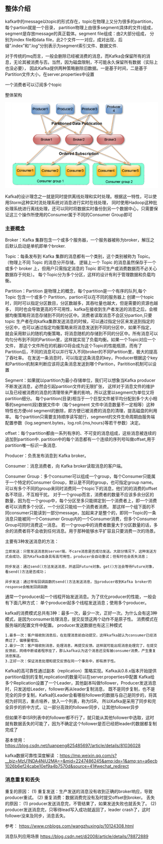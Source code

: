 ## 整体介绍

kafka中的message以topic的形式存在，topic在物理上又分为很多的partition，每个partion就是一个目录，
partition物理上由很多segment(具体的文件)组成，segment是存放message的真正载体。segment file组成：由2大部分组成，
分别为index file和data file，此2个文件一一对应，成对出现，后缀”.index”和“.log”分别表示为segment索引文件、数据文件.

对于传统的mq而言，一般会删除已经被消费的消息，而Kafka会保留所有的消息，无论其被消费与否。当然，因为磁盘限制，不可能永久保留所有数据（实际上也没必要），
因此Kafka提供两种策略删除旧数据。一是基于时间，二是基于Partition文件大小，在server.properties中设置

一个消费者可以订阅多个topic

整体架构

![](./KafkaStructure.png)

Kafka的设计理念之一就是同时提供离线处理和实时处理。根据这一特性，可以使用Storm这种实时流处理系统对消息进行实时在线处理，
同时使用Hadoop这种批处理系统进行离线处理，还可以同时将数据实时备份到另一个数据中心，只需要保证这三个操作所使用的Consumer属于不同的Consumer Group即可

### 主要概念

Broker：Kafka 集群包含一个或多个服务器，一个服务器被称为broker，解压之后默认启动是单机即单个broker.

Topic：每条发布到 Kafka 集群的消息都有一个类别，这个类别被称为 Topic。（物理上不同 Topic 的消息分开存储，
逻辑上一个 Topic 的消息虽然保存于一个或多个 broker 上，但用户只需指定消息的 Topic 即可生产或消费数据而不必关心数据存于何处）。
每个Topic分为多个分区，这样的设计有利于管理数据和负载均衡。

Partition：Partition 是物理上的概念，每个partition是一个有序的队列,每个 Topic 包含一个或多个 Partition，partion可以在不同的服务器上
创建一个topic时，同时可以指定分区数目，分区数越多，其吞吐量也越大，但是需要的资源也越多，
同时也会导致更高的不可用性，kafka在接收到生产者发送的消息之后，会根据均衡策略将消息存储到不同的分区中。消费者读取消息不会区分partion,只要topic
生产者在向kafka集群发送消息的时候，可以通过指定分区来发送到指定的分区中，也可以通过指定均衡策略来将消息发送到不同的分区中，如果不指定，
就会采用默认的随机均衡策略，将消息随机的存储到不同的分区中。所有消息可以均匀分布到不同的Partition里，这样就实现了负载均衡。如果一个Topic对应一个文件，
那这个文件所在的机器I/O将会成为这个Topic的性能瓶颈，而有了Partition后，不同的消息可以并行写入不同broker的不同Partition里，极大的提高了吞吐率。
在发送一条消息时，可以指定这条消息的key，Producer根据这个key和Partition机制来判断应该将这条消息发送到哪个Parition，Paritition机制可以设置

Segment：如果就以partition为最小存储单位，我们可以想象当Kafka producer不断发送消息，必然会引起partition文件的无限扩张，
这样对于消息文件的维护以及已经被消费的消息的清理带来严重的影响，所以这里以segment为单位又将partition细分。
每个partition(目录)相当于一个巨型文件被平均分配到多个大小相等的segment(段)数据文件中（每个segment
文件中消息数量不一定相等）这种特性也方便old segment的删除，即方便已被消费的消息的清理，提高磁盘的利用率。
每个partition只需要支持顺序读写就行，segment的文件生命周期由服务端配置参数（log.segment.bytes，log.roll.{ms,hours}等若干参数）决定。

offset：每个partition都由一系列有序的、不可变的消息组成，这些消息被连续的追加到partition中.
partition中的每个消息都有一个连续的序列号叫做offset,用于partition唯一标识一条消息.

Producer：负责发布消息到 Kafka broker。

Consumer：消息消费者，向 Kafka broker读取消息的客户端。

Consumer Group：多个consumer可以组成一个group，每个Consumer只能属于一个特定的Consumer Group，默认是不同的group，也可指定group name。
可以有多个不同的group来同时消费同一个topic下的消息，他们的的消费的offset各不项目，不互相干扰。
对于一个group而言，消费者的数量不应该多余分区的数量，因为在一个group中，每个分区至多只能绑定到一个消费者上，即一个消费者可以消费多个分区，一个分区只能给一个消费者消费。
那这样一个组下面的不同consumer只能读到一部分message，加起来才是整个的，即同一Topic的一条消息只能被同一个Consumer Group内的一个Consumer消费，但多个Consumer Group可同时消费这一消息。
若一个group中的消费者数量大于分区数量的话，多余的消费者将不会收到任何消息。用于那种能够水平扩容且只要消费一次的场景。

主要有3种发送消息的方法：

    立即发送：只管发送消息到server端，不care消息是否成功发送。大部分情况下，这种发送方式会成功，因为Kafka自身具有高可用性，producer会自动重试；但有时也会丢失消息；

    同步发送：通过send()方法发送消息，并返回Future对象。get()方法会等待Future对象，看send()方法是否成功；

    异步发送：通过带有回调函数的send()方法发送消息，当producer收到Kafka broker的response会触发回调函数


通常一个producer起一个线程开始发送消息。为了优化producer的性能，一般会有下面几种方式：
单个producer起多个线程发送消息；使用多个producer。


kafka的消费模式总共有3种：最多一次，最少一次，正好一次。为什么会有这3种模式，是因为consumer处理消息，提交反馈这两个动作不是原子性。
消费模式在服务端的配置文件中配置。 producer发送数据也有这三种模式

    1.最多一次：客户端收到消息后，在处理消息前自动提交，这样kafka就认为consumer已经消费过了，偏移量增加。 
    2.最少一次：客户端收到消息，处理消息，再提交反馈。这样就可能出现消息处理完了，在提交反馈前，网络中断或者程序挂了，那么kafka认为这个消息还没有被consumer消费，产生重复消息推送。
    3.正好一次：保证消息处理和提交反馈在同一个事务中，即有原子性。

Kafka的高可靠性通过副本（replication）策略实现。Kafka从0.8.x版本开始提供partition级别的复制,replication的数量可以在server.properties中配置
Kafka给多个Replication设置了一个Leader，其他副本叫做follower，Producer发送消息时，只发送给Leader，follower再从leader复制消息，
既不是同步复制，也不是完全的异步复制，Kafka的Leader会看哪些follower的数据与自己是同步的，将其视为好同志，重点培养，放入一个列表，称为ISR，
所以Kafka是采用了同步和完全异步的折中方式，让一部分高效的follower同步，让其他follower异步

但如果不幸ISR列表中的follower都不行了，就只能从其他follower中选取，这时就有数据丢失的可能了，因为不确定这个follower是否已经把leader的数据都复制完成了

基本使用：https://blog.csdn.net/luanpeng825485697/article/details/81036028

kafka数据可靠性深度解读 ：https://mp.weixin.qq.com/s?__biz=MzU1NDA4NjU2MA==&mid=2247486245&amp;idx=1&amp;sn=a6ecb1026b6ef24cabe10ef9a4b7570d&source=41#wechat_redirect


### 消息重复和丢失
   重复的原因：
      (1) 重复发送：生产发送的消息没有收到正确的broker响应，导致producer重试。
      (2) 重复消费：数据消费完没有及时提交offset到broker。
   丢失的原因： 
      (1) producer发送消息完，不管结果了，如果发送失败也就丢失了。
      (2) producer发送消息完，只等待lead写入成功就返回了，leader crash了，这时follower没来及同步，消息丢失。
      
      
参考： https://www.cnblogs.com/wangzhuxing/p/10124308.html

消息队列应用场景
https://blog.csdn.net/dj2008/article/details/78872889